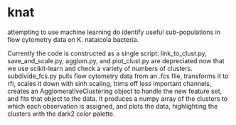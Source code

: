 # knat

attempting to use machine learning do identify useful sub-populations
in flow cytometry data on K. nataicola bacteria.

Currently the code is constructed as a single script: link_to_clust.py,
save_and_scale.py, agglom.py, and plot_clust.py are depreciated now
that we use scikit-learn and check a variety of numbers of clusters.
subdivide_fcs.py pulls flow cytometry data from an .fcs file, transforms
it to rfi, scales it down with sinh scaling, trims off less important
channels, creates an AgglomerativeClustering object to handle the new
feature set, and fits that object to the data. It produces a numpy array
of the clusters to which each observation is assigned, and plots the
data, highlighting the clusters with the dark2 color palette.
